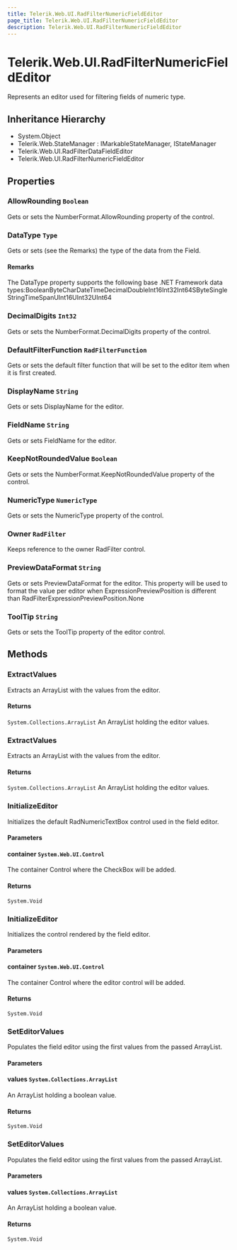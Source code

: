 ```yaml
---
title: Telerik.Web.UI.RadFilterNumericFieldEditor
page_title: Telerik.Web.UI.RadFilterNumericFieldEditor
description: Telerik.Web.UI.RadFilterNumericFieldEditor
---
```


# Telerik.Web.UI.RadFilterNumericFieldEditor

Represents an editor used for filtering fields of numeric type.

## Inheritance Hierarchy

* System.Object
* Telerik.Web.StateManager : IMarkableStateManager, IStateManager
* Telerik.Web.UI.RadFilterDataFieldEditor
* Telerik.Web.UI.RadFilterNumericFieldEditor

## Properties

###  AllowRounding `Boolean`

Gets or sets the NumberFormat.AllowRounding property of the  control.

###  DataType `Type`

Gets or sets (see the Remarks) the type of the data from the Field.

#### Remarks
The DataType property supports the following base .NET Framework data
                types:BooleanByteCharDateTimeDecimalDoubleInt16Int32Int64SByteSingleStringTimeSpanUInt16UInt32UInt64

###  DecimalDigits `Int32`

Gets or sets the NumberFormat.DecimalDigits property of the  control.

###  DefaultFilterFunction `RadFilterFunction`

Gets or sets the default filter function that will be set to the editor item
            when it is first created.

###  DisplayName `String`

Gets or sets DisplayName for the editor.

###  FieldName `String`

Gets or sets FieldName for the editor.

###  KeepNotRoundedValue `Boolean`

Gets or sets the NumberFormat.KeepNotRoundedValue property of the  control.

###  NumericType `NumericType`

Gets or sets the NumericType property of the  control.

###  Owner `RadFilter`

Keeps reference to the owner RadFilter control.

###  PreviewDataFormat `String`

Gets or sets PreviewDataFormat for the editor. This property will be used
                to format the value per editor when ExpressionPreviewPosition is different than RadFilterExpressionPreviewPosition.None

###  ToolTip `String`

Gets or sets the ToolTip property of the editor control.

## Methods

###  ExtractValues

Extracts an ArrayList with the values from the editor.

#### Returns

`System.Collections.ArrayList` An ArrayList holding the editor values.

###  ExtractValues

Extracts an ArrayList with the values from the editor.

#### Returns

`System.Collections.ArrayList` An ArrayList holding the editor values.

###  InitializeEditor

Initializes the default RadNumericTextBox control used in the field editor.

#### Parameters

#### container `System.Web.UI.Control`

The container Control where the CheckBox will be added.

#### Returns

`System.Void` 

###  InitializeEditor

Initializes the control rendered by the field editor.

#### Parameters

#### container `System.Web.UI.Control`

The container Control where the editor control will be added.

#### Returns

`System.Void` 

###  SetEditorValues

Populates the field editor using the first values from the passed ArrayList.

#### Parameters

#### values `System.Collections.ArrayList`

An ArrayList holding a boolean value.

#### Returns

`System.Void` 

###  SetEditorValues

Populates the field editor using the first values from the passed ArrayList.

#### Parameters

#### values `System.Collections.ArrayList`

An ArrayList holding a boolean value.

#### Returns

`System.Void` 


